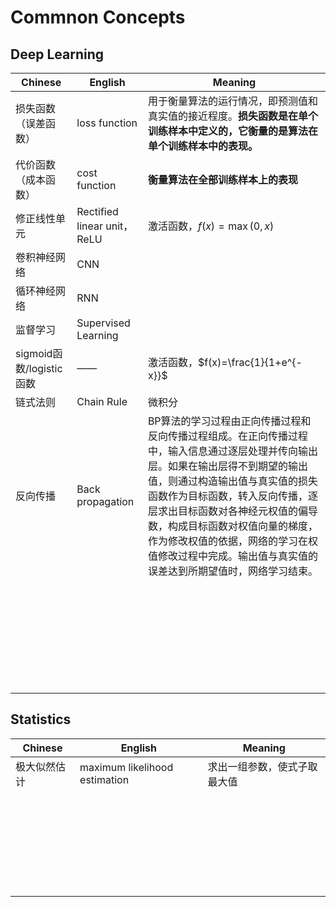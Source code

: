 # Commnon Concepts

## Deep Learning

| Chinese                   | English                         | Meaning                                                      |
| ------------------------- | ------------------------------- | ------------------------------------------------------------ |
| 损失函数（误差函数）      | loss function                   | 用于衡量算法的运行情况，即预测值和真实值的接近程度。**损失函数是在单个训练样本中定义的，它衡量的是算法在单个训练样本中的表现。** |
| 代价函数（成本函数）      | cost function                   | **衡量算法在全部训练样本上的表现**                           |
| 修正线性单元              | Rectified     linear unit，ReLU | 激活函数，$f(x)=\max(0,x)$                                   |
| 卷积神经网络              | CNN                             |                                                              |
| 循环神经网络              | RNN                             |                                                              |
| 监督学习                  | Supervised  Learning            |                                                              |
| sigmoid函数/logistic 函数 | ——                              | 激活函数，$f(x)=\frac{1}{1+e^{-x}}$                          |
| 链式法则                  | Chain Rule                      | 微积分                                                       |
| 反向传播                  | Back propagation                | BP算法的学习过程由正向传播过程和反向传播过程组成。在正向传播过程中，输入信息通过逐层处理并传向输出层。如果在输出层得不到期望的输出值，则通过构造输出值与真实值的损失函数作为目标函数，转入反向传播，逐层求出目标函数对各神经元权值的偏导数，构成目标函数对权值向量的梯度，作为修改权值的依据，网络的学习在权值修改过程中完成。输出值与真实值的误差达到所期望值时，网络学习结束。 |
|                           |                                 |                                                              |
|                           |                                 |                                                              |
|                           |                                 |                                                              |
|                           |                                 |                                                              |
|                           |                                 |                                                              |
|                           |                                 |                                                              |
|                           |                                 |                                                              |
|                           |                                 |                                                              |
|                           |                                 |                                                              |
|                           |                                 |                                                              |
|                           |                                 |                                                              |
|                           |                                 |                                                              |
|                           |                                 |                                                              |
|                           |                                 |                                                              |
|                           |                                 |                                                              |
|                           |                                 |                                                              |
|                           |                                 |                                                              |
|                           |                                 |                                                              |
|                           |                                 |                                                              |
|                           |                                 |                                                              |
|                           |                                 |                                                              |
|                           |                                 |                                                              |
|                           |                                 |                                                              |
|                           |                                 |                                                              |
|                           |                                 |                                                              |
|                           |                                 |                                                              |
|                           |                                 |                                                              |
|                           |                                 |                                                              |
|                           |                                 |                                                              |
|                           |                                 |                                                              |

## Statistics

| Chinese      | English                       | Meaning                      |
| ------------ | ----------------------------- | ---------------------------- |
| 极大似然估计 | maximum likelihood estimation | 求出一组参数，使式子取最大值 |
|              |                               |                              |
|              |                               |                              |
|              |                               |                              |
|              |                               |                              |
|              |                               |                              |
|              |                               |                              |
|              |                               |                              |
|              |                               |                              |
|              |                               |                              |
|              |                               |                              |
|              |                               |                              |
|              |                               |                              |
|              |                               |                              |
|              |                               |                              |
|              |                               |                              |
|              |                               |                              |
|              |                               |                              |
|              |                               |                              |
|              |                               |                              |
|              |                               |                              |
|              |                               |                              |
|              |                               |                              |
|              |                               |                              |
|              |                               |                              |
|              |                               |                              |
|              |                               |                              |
|              |                               |                              |
|              |                               |                              |

